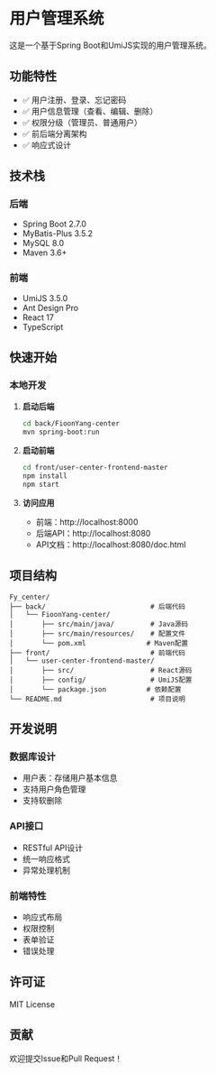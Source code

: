 # 用户管理系统

这是一个基于Spring Boot和UmiJS实现的用户管理系统。

## 功能特性

- ✅ 用户注册、登录、忘记密码
- ✅ 用户信息管理（查看、编辑、删除）
- ✅ 权限分级（管理员、普通用户）
- ✅ 前后端分离架构
- ✅ 响应式设计

## 技术栈

### 后端
- Spring Boot 2.7.0
- MyBatis-Plus 3.5.2
- MySQL 8.0
- Maven 3.6+

### 前端
- UmiJS 3.5.0
- Ant Design Pro
- React 17
- TypeScript

## 快速开始

### 本地开发

1. **启动后端**
   ```bash
   cd back/FioonYang-center
   mvn spring-boot:run
   ```

2. **启动前端**
   ```bash
   cd front/user-center-frontend-master
   npm install
   npm start
   ```

3. **访问应用**
   - 前端：http://localhost:8000
   - 后端API：http://localhost:8080
   - API文档：http://localhost:8080/doc.html

## 项目结构

```
Fy_center/
├── back/                          # 后端代码
│   └── FioonYang-center/
│       ├── src/main/java/         # Java源码
│       ├── src/main/resources/    # 配置文件
│       └── pom.xml               # Maven配置
├── front/                         # 前端代码
│   └── user-center-frontend-master/
│       ├── src/                   # React源码
│       ├── config/                # UmiJS配置
│       └── package.json          # 依赖配置
└── README.md                      # 项目说明
```

## 开发说明

### 数据库设计
- 用户表：存储用户基本信息
- 支持用户角色管理
- 支持软删除

### API接口
- RESTful API设计
- 统一响应格式
- 异常处理机制

### 前端特性
- 响应式布局
- 权限控制
- 表单验证
- 错误处理

## 许可证

MIT License

## 贡献

欢迎提交Issue和Pull Request！